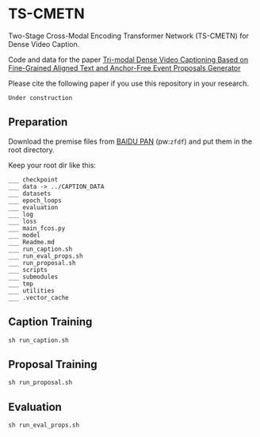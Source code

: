 # TS-CMETN
Two-Stage Cross-Modal Encoding Transformer Network (TS-CMETN) for Dense Video Caption.

Code and data for the paper [Tri-modal Dense Video Captioning Based on Fine-Grained Aligned Text and Anchor-Free Event Proposals Generator]()

Please cite the following paper if you use this repository in your research.
```
Under construction
```


## Preparation
Download the premise files from [BAIDU PAN](https://pan.baidu.com/s/1SIyud2YkImbjswnEkZ1gog) (pw:`zfdf`) and put them in the root directory.

Keep your root dir like this:
```
___ checkpoint
___ data -> ../CAPTION_DATA
___ datasets
___ epoch_loops
___ evaluation
___ log
___ loss
___ main_fcos.py
___ model
___ Readme.md
___ run_caption.sh
___ run_eval_props.sh
___ run_proposal.sh
___ scripts
___ submodules 
___ tmp
___ utilities
___ .vector_cache

```

## Caption Training
```
sh run_caption.sh

```
## Proposal Training
```
sh run_proposal.sh

```

## Evaluation
```
sh run_eval_props.sh	
```
